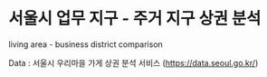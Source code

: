 # 서울시 업무 지구 - 주거 지구 상권 분석
living area - business district comparison

Data : 서울시 우리마을 가게 상권 분석 서비스 (https://data.seoul.go.kr/)
